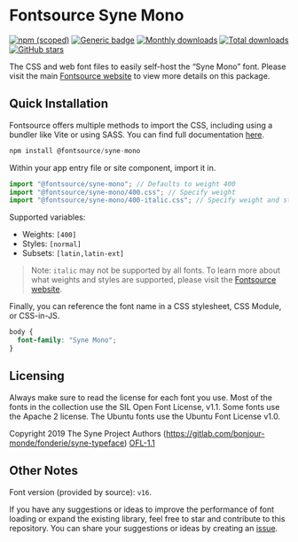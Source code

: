 # Fontsource Syne Mono

[![npm (scoped)](https://img.shields.io/npm/v/@fontsource/syne-mono?color=brightgreen)](https://www.npmjs.com/package/@fontsource/syne-mono) [![Generic badge](https://img.shields.io/badge/fontsource-passing-brightgreen)](https://github.com/fontsource/fontsource) [![Monthly downloads](https://badgen.net/npm/dm/@fontsource/syne-mono)](https://github.com/fontsource/fontsource) [![Total downloads](https://badgen.net/npm/dt/@fontsource/syne-mono)](https://github.com/fontsource/fontsource) [![GitHub stars](https://img.shields.io/github/stars/fontsource/fontsource.svg?style=social&label=Star)](https://github.com/fontsource/fontsource/stargazers)

The CSS and web font files to easily self-host the “Syne Mono” font. Please visit the main [Fontsource website](https://fontsource.org/fonts/syne-mono) to view more details on this package.

## Quick Installation

Fontsource offers multiple methods to import the CSS, including using a bundler like Vite or using SASS. You can find full documentation [here](https://fontsource.org/docs/getting-started/introduction).

```javascript
npm install @fontsource/syne-mono
```

Within your app entry file or site component, import it in.

```javascript
import "@fontsource/syne-mono"; // Defaults to weight 400
import "@fontsource/syne-mono/400.css"; // Specify weight
import "@fontsource/syne-mono/400-italic.css"; // Specify weight and style
```

Supported variables:
- Weights: `[400]`
- Styles: `[normal]`
- Subsets: `[latin,latin-ext]`

> Note: `italic` may not be supported by all fonts. To learn more about what weights and styles are supported, please visit the [Fontsource website](https://fontsource.org/fonts/syne-mono).

Finally, you can reference the font name in a CSS stylesheet, CSS Module, or CSS-in-JS.

```css
body {
  font-family: "Syne Mono";
}
```

## Licensing
Always make sure to read the license for each font you use. Most of the fonts in the collection use the SIL Open Font License, v1.1. Some fonts use the Apache 2 license. The Ubuntu fonts use the Ubuntu Font License v1.0.

Copyright 2019 The Syne Project Authors (https://gitlab.com/bonjour-monde/fonderie/syne-typeface)
[OFL-1.1](https://openfontlicense.org)

## Other Notes
Font version (provided by source): `v16`.

If you have any suggestions or ideas to improve the performance of font loading or expand the existing library, feel free to star and contribute to this repository. You can share your suggestions or ideas by creating an [issue](https://github.com/fontsource/fontsource/issues).